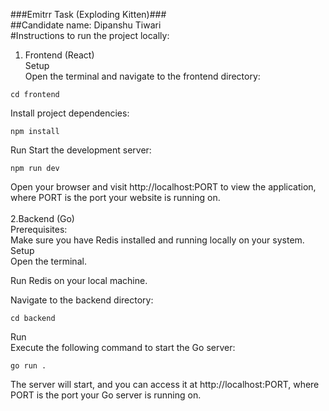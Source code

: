 ###Emitrr Task (Exploding Kitten)### <br />
##Candidate name: Dipanshu Tiwari <br />
#Instructions to run the project locally: <br />
1. Frontend (React) <br />
Setup <br />
Open the terminal and navigate to the frontend directory: <br />
```
cd frontend
```
Install project dependencies:
```
npm install
```
Run
Start the development server:
```
npm run dev
```
Open your browser and visit http://localhost:PORT to view the application, where PORT is the port your website is running on. <br />
<br />
2.Backend (Go) <br />
Prerequisites: <br />
Make sure you have Redis installed and running locally on your system. <br />
Setup <br />
Open the terminal. <br />

Run Redis on your local machine. <br />

Navigate to the backend directory: 
```
cd backend
```
Run <br />
Execute the following command to start the Go server:
```
go run .
```
The server will start, and you can access it at http://localhost:PORT, where PORT is the port your Go server is running on.

